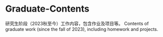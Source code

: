# Graduate-Contents
研究生阶段（2023秋至今）工作内容，包含作业及项目等。 Contents of graduate work (since the fall of 2023), including homework and projects.
